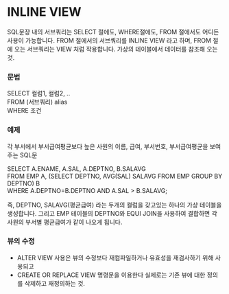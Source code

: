  # INLINE VIEW  
   
SQL문장 내의 서브쿼리는 SELECT 절에도, WHERE절에도, FROM 절에서도 어디든 사용이 가능합니다.
FROM 절에서의 서브쿼리를 INLINE VIEW 라고 하며, FROM 절에 오는 서브쿼리는 VIEW 처럼 작용합니다. 
가상의 테이블에서 데이터를 참조해 오는 것.

 ### 문법  
 SELECT 컬럼1, 컬럼2, ..  
 FROM (서브쿼리) alias  
 WHERE 조건  
  
 ### 예제  
각 부서에서 부서급여평균보다 높은 사원의 이름, 급여, 부서번호, 부서급여평균을 보여주는 SQL문  
  
SELECT A.ENAME, A.SAL, A.DEPTNO, B.SALAVG  
	FROM EMP A, (SELECT DEPTNO, AVG(SAL) SALAVG FROM EMP GROUP BY DEPTNO) B  
	WHERE A.DEPTNO=B.DEPTNO AND A.SAL > B.SALAVG;  
  
즉, DEPTNO, SALAVG(평균급여) 라는 두개의 컬럼을 갖고있는 하나의 가상 테이블을 생성합니다. 
그리고 EMP 테이블의 DEPTNO와 EQUI JOIN을 사용하여 결합하면
각 사원의 부서별 평균급여가 같이 나오게 됩니다. 


 ### 뷰의 수정  
 - ALTER VIEW 사용은 뷰의 수정보다 재컴파일하거나 유효성을 재검사하기 위해 사용되고 
 - CREATE OR REPLACE VIEW 명령문을 이용한다
   실제로는 기존 뷰에 대한 정의를 삭제하고 재정의하는 것.






















